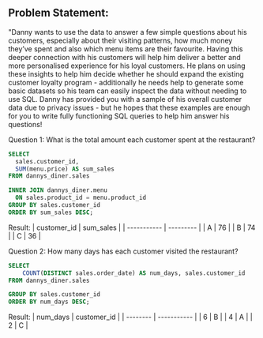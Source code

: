 ## Problem Statement:
"Danny wants to use the data to answer a few simple questions about his customers, especially about their visiting patterns, how much money they’ve spent and also which menu items are their favourite. Having this deeper connection with his customers will help him deliver a better and more personalised experience for his loyal customers.
He plans on using these insights to help him decide whether he should expand the existing customer loyalty program - additionally he needs help to generate some basic datasets so his team can easily inspect the data without needing to use SQL.
Danny has provided you with a sample of his overall customer data due to privacy issues - but he hopes that these examples are enough for you to write fully functioning SQL queries to help him answer his questions!

Question 1: What is the total amount each customer spent at the restaurant?

```SQL
SELECT 
  sales.customer_id, 
  SUM(menu.price) AS sum_sales
FROM dannys_diner.sales

INNER JOIN dannys_diner.menu
  ON sales.product_id = menu.product_id
GROUP BY sales.customer_id
ORDER BY sum_sales DESC; 
```
Result:
| customer_id | sum_sales |
| ----------- | --------- |
| A           | 76        |
| B           | 74        |
| C           | 36        |

Question 2: How many days has each customer visited the restaurant?

```SQL
SELECT 
    COUNT(DISTINCT sales.order_date) AS num_days, sales.customer_id
FROM dannys_diner.sales

GROUP BY sales.customer_id
ORDER BY num_days DESC;
```


Result:
| num_days | customer_id |
| -------- | ----------- |
| 6        | B           |
| 4        | A           |
| 2        | C           |

